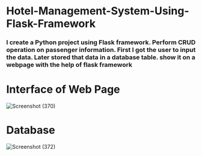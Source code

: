 # Hotel-Management-System-Using-Flask-Framework


### I create a Python project using Flask framework. Perform CRUD operation on passenger information. First I got the user to input the data. Later stored that data in a database table. show it on a webpage with the help of flask framework







# Interface of Web Page
![Screenshot (370)](https://user-images.githubusercontent.com/105968767/169648293-516306e5-8633-4007-8ef9-bf9e08997505.png)





# Database
![Screenshot (372)](https://user-images.githubusercontent.com/105968767/169648421-ffd299d5-6e0f-497f-b177-6d1ff813adc6.png)

